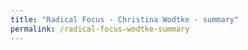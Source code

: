 ```yaml
---
title: "Radical Focus - Christina Wodtke - summary"
permalink: /radical-focus-wodtke-summary
---
```


